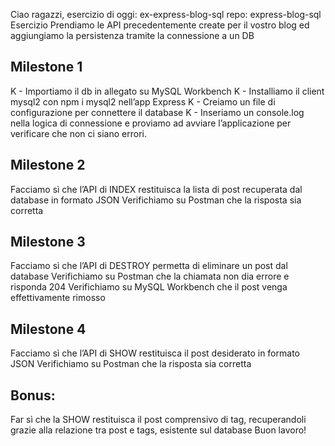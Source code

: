Ciao ragazzi, esercizio di oggi: ex-express-blog-sql
repo: express-blog-sql
Esercizio
Prendiamo le API precedentemente create per il vostro blog ed aggiungiamo la persistenza tramite la connessione a un DB

## Milestone 1

K - Importiamo il db in allegato su MySQL Workbench
K - Installiamo il client mysql2 con npm i mysql2 nell’app Express
K - Creiamo un file di configurazione per connettere il database
K - Inseriamo un console.log nella logica di connessione e proviamo ad avviare l’applicazione per verificare che non ci siano errori.

## Milestone 2

Facciamo sì che l’API di INDEX restituisca la lista di post recuperata dal database in formato JSON
Verifichiamo su Postman che la risposta sia corretta

## Milestone 3

Facciamo sì che l’API di DESTROY permetta di eliminare un post dal database
Verifichiamo su Postman che la chiamata non dia errore e risponda 204
Verifichiamo su MySQL Workbench che il post venga effettivamente rimosso

## Milestone 4

Facciamo sì che l’API di SHOW restituisca il post desiderato in formato JSON
Verifichiamo su Postman che la risposta sia corretta

## Bonus:

Far sì che la SHOW restituisca il post comprensivo di tag, recuperandoli grazie alla relazione tra post e tags, esistente sul database
Buon lavoro!
